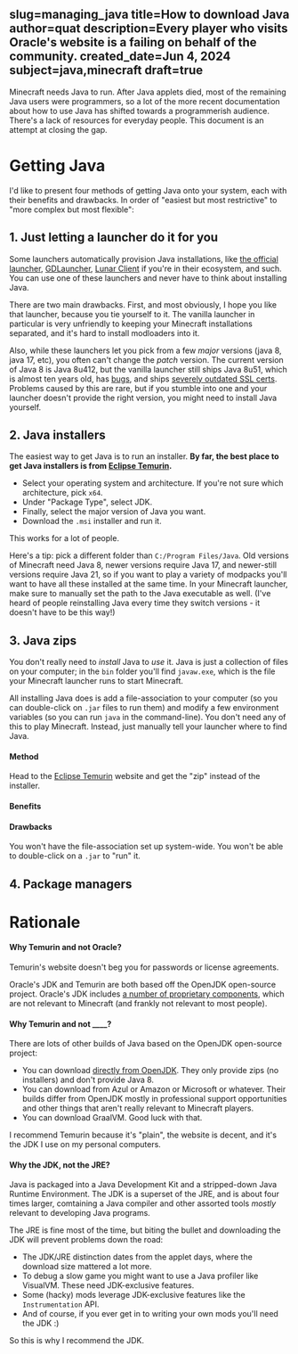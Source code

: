 slug=managing_java
title=How to download Java
author=quat
description=Every player who visits Oracle's website is a failing on behalf of the community.
created_date=Jun 4, 2024
subject=java,minecraft
draft=true
---
Minecraft needs Java to run. After Java applets died, most of the remaining Java users were programmers, so a lot of the more recent documentation about how to use Java has shifted towards a programmerish audience. There's a lack of resources for everyday people. This document is an attempt at closing the gap.

# Getting Java

I'd like to present four methods of getting Java onto your system, each with their benefits and drawbacks. In order of "easiest but most restrictive" to "more complex but most flexible":

## 1. Just letting a launcher do it for you

Some launchers automatically provision Java installations, like [the official launcher](https://minecraft.net), [GDLauncher](https://gdlauncher.com/), [Lunar Client](https://www.lunarclient.com/) if you're in their ecosystem, and such. You can use one of these launchers and never have to think about installing Java.

There are two main drawbacks. First, and most obviously, I hope you like that launcher, because you tie yourself to it. The vanilla launcher in particular is very unfriendly to keeping your Minecraft installations separated, and it's hard to install modloaders into it.

Also, while these launchers let you pick from a few *major* versions (java 8, java 17, etc), you often can't change the *patch* version. The current version of Java 8 is Java 8u412, but the vanilla launcher still ships Java 8u51, which is almost ten years old, has [bugs](https://github.com/BluSunrize/ImmersiveEngineering/issues/1533), and ships [severely outdated SSL certs](https://github.com/MinimallyCorrect/TickProfiler/issues/115). Problems caused by this are rare, but if you stumble into one and your launcher doesn't provide the right version, you might need to install Java yourself.

## 2. Java installers

The easiest way to get Java is to run an installer. **By far, the best place to get Java installers is from [Eclipse Temurin](https://adoptium.net/temurin/releases/?os=windows&arch=x64&package=jdk).**

* Select your operating system and architecture. If you're not sure which architecture, pick `x64`.
* Under "Package Type", select JDK.
* Finally, select the major version of Java you want.
* Download the `.msi` installer and run it.

This works for a lot of people.

Here's a tip: pick a different folder than `C:/Program Files/Java`. Old versions of Minecraft need Java 8, newer versions require Java 17, and newer-still versions require Java 21, so if you want to play a variety of modpacks you'll want to have all these installed at the same time. In your Minecraft launcher, make sure to manually set the path to the Java executable as well. (I've heard of people reinstalling Java every time they switch versions - it doesn't have to be this way!)

## 3. Java zips

You don't really need to *install* Java to *use* it. Java is just a collection of files on your computer; in the `bin` folder you'll find `javaw.exe`, which is the file your Minecraft launcher runs to start Minecraft.

All installing Java does is add a file-association to your computer (so you can double-click on `.jar` files to run them) and modify a few environment variables (so you can run `java` in the command-line). You don't need any of this to play Minecraft. Instead, just manually tell your launcher where to find Java.

#### Method

Head to the [Eclipse Temurin](https://adoptium.net/temurin/releases/) website and get the "zip" instead of the installer.

#### Benefits

#### Drawbacks

You won't have the file-association set up system-wide. You won't be able to double-click on a `.jar` to "run" it.

## 4. Package managers

# Rationale

#### Why Temurin and not Oracle?

Temurin's website doesn't beg you for passwords or license agreements.

Oracle's JDK and Temurin are both based off the OpenJDK open-source project. Oracle's JDK includes [a number of proprietary components](https://adoptium.net/docs/migration/), which are not relevant to Minecraft (and frankly not relevant to most people).

#### Why Temurin and not ____?

There are lots of other builds of Java based on the OpenJDK open-source project:

* You can download [directly from OpenJDK](https://jdk.java.net/). They only provide zips (no installers) and don't provide Java 8.
* You can download from Azul or Amazon or Microsoft or whatever. Their builds differ from OpenJDK mostly in professional support opportunities and other things that aren't really relevant to Minecraft players.
* You can download GraalVM. Good luck with that.

I recommend Temurin because it's "plain", the website is decent, and it's the JDK I use on my personal computers.

#### Why the JDK, not the JRE?

Java is packaged into a Java Development Kit and a stripped-down Java Runtime Environment. The JDK is a superset of the JRE, and is about four times larger, comtaining a Java compiler and other assorted tools *mostly* relevant to developing Java programs.

The JRE is fine most of the time, but biting the bullet and downloading the JDK will prevent problems down the road:

* The JDK/JRE distinction dates from the applet days, where the download size mattered a lot more.
* To debug a slow game you might want to use a Java profiler like VisualVM. These need JDK-exclusive features.
* Some (hacky) mods leverage JDK-exclusive features like the `Instrumentation` API.
* And of course, if you ever get in to writing your own mods you'll need the JDK :)

So this is why I recommend the JDK.